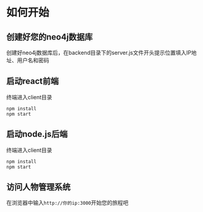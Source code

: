 # 如何开始

## 创建好您的neo4j数据库
创建好neo4j数据库后，在backend目录下的server.js文件开头提示位置填入IP地址、用户名和密码

## 启动react前端
终端进入client目录
```
npm install
npm start
```
## 启动node.js后端
终端进入client目录
```
npm install
npm start
```

## 访问人物管理系统
在浏览器中输入`http://你的ip:3000`开始您的旅程吧